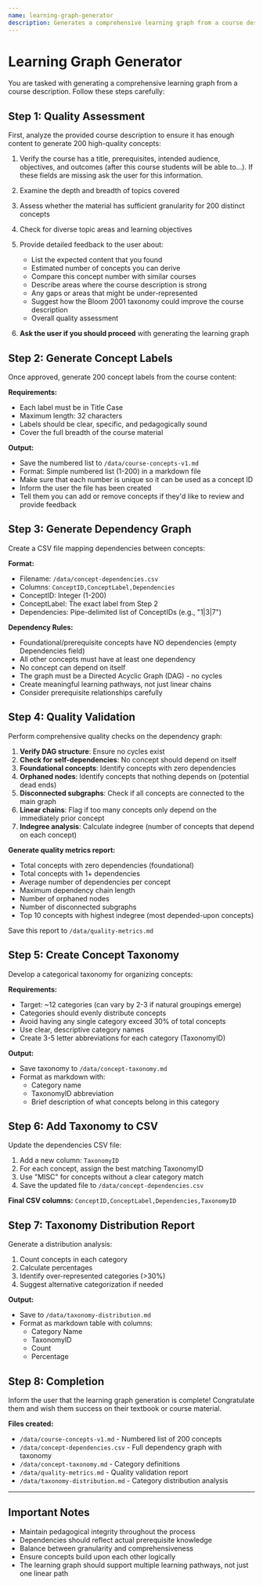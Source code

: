 ```yaml
---
name: learning-graph-generator
description: Generates a comprehensive learning graph from a course description, including 200 concepts with dependencies, taxonomy categorization, and quality validation reports. Use this when the user wants to create a structured knowledge graph for educational content.
---
```


# Learning Graph Generator

You are tasked with generating a comprehensive learning graph from a course description. Follow these steps carefully:

## Step 1: Quality Assessment

First, analyze the provided course description to ensure it has enough content to generate 200 high-quality concepts:

1. Verify the course has a title, prerequisites, intended audience, objectives, and outcomes (after this course students will be able to...).  If these fields are missing ask the user for this information. 
1. Examine the depth and breadth of topics covered
2. Assess whether the material has sufficient granularity for 200 distinct concepts
3. Check for diverse topic areas and learning objectives
4. Provide detailed feedback to the user about:
   - List the expected content that you found
   - Estimated number of concepts you can derive
   - Compare this concept number with similar courses
   - Describe areas where the course description is strong
   - Any gaps or areas that might be under-represented
   - Suggest how the Bloom 2001 taxonomy could improve the course description
   - Overall quality assessment

5. **Ask the user if you should proceed** with generating the learning graph

## Step 2: Generate Concept Labels

Once approved, generate 200 concept labels from the course content:

**Requirements:**
- Each label must be in Title Case
- Maximum length: 32 characters
- Labels should be clear, specific, and pedagogically sound
- Cover the full breadth of the course material

**Output:**
- Save the numbered list to `/data/course-concepts-v1.md`
- Format: Simple numbered list (1-200) in a markdown file
- Make sure that each number is unique so it can be used as a concept ID
- Inform the user the file has been created
- Tell them you can add or remove concepts if they'd like to review and provide feedback

## Step 3: Generate Dependency Graph

Create a CSV file mapping dependencies between concepts:

**Format:**
- Filename: `/data/concept-dependencies.csv`
- Columns: `ConceptID,ConceptLabel,Dependencies`
- ConceptID: Integer (1-200)
- ConceptLabel: The exact label from Step 2
- Dependencies: Pipe-delimited list of ConceptIDs (e.g., "1|3|7")

**Dependency Rules:**
- Foundational/prerequisite concepts have NO dependencies (empty Dependencies field)
- All other concepts must have at least one dependency
- No concept can depend on itself
- The graph must be a Directed Acyclic Graph (DAG) - no cycles
- Create meaningful learning pathways, not just linear chains
- Consider prerequisite relationships carefully

## Step 4: Quality Validation

Perform comprehensive quality checks on the dependency graph:

1. **Verify DAG structure**: Ensure no cycles exist
2. **Check for self-dependencies**: No concept should depend on itself
3. **Foundational concepts**: Identify concepts with zero dependencies
4. **Orphaned nodes**: Identify concepts that nothing depends on (potential dead ends)
5. **Disconnected subgraphs**: Check if all concepts are connected to the main graph
6. **Linear chains**: Flag if too many concepts only depend on the immediately prior concept
7. **Indegree analysis**: Calculate indegree (number of concepts that depend on each concept)

**Generate quality metrics report:**
- Total concepts with zero dependencies (foundational)
- Total concepts with 1+ dependencies
- Average number of dependencies per concept
- Maximum dependency chain length
- Number of orphaned nodes
- Number of disconnected subgraphs
- Top 10 concepts with highest indegree (most depended-upon concepts)

Save this report to `/data/quality-metrics.md`

## Step 5: Create Concept Taxonomy

Develop a categorical taxonomy for organizing concepts:

**Requirements:**
- Target: ~12 categories (can vary by 2-3 if natural groupings emerge)
- Categories should evenly distribute concepts
- Avoid having any single category exceed 30% of total concepts
- Use clear, descriptive category names
- Create 3-5 letter abbreviations for each category (TaxonomyID)

**Output:**
- Save taxonomy to `/data/concept-taxonomy.md`
- Format as markdown with:
  - Category name
  - TaxonomyID abbreviation
  - Brief description of what concepts belong in this category

## Step 6: Add Taxonomy to CSV

Update the dependencies CSV file:

1. Add a new column: `TaxonomyID`
2. For each concept, assign the best matching TaxonomyID
3. Use "MISC" for concepts without a clear category match
4. Save the updated file to `/data/concept-dependencies.csv`

**Final CSV columns:** `ConceptID,ConceptLabel,Dependencies,TaxonomyID`

## Step 7: Taxonomy Distribution Report

Generate a distribution analysis:

1. Count concepts in each category
2. Calculate percentages
3. Identify over-represented categories (>30%)
4. Suggest alternative categorization if needed

**Output:**
- Save to `/data/taxonomy-distribution.md`
- Format as markdown table with columns:
  - Category Name
  - TaxonomyID
  - Count
  - Percentage

## Step 8: Completion

Inform the user that the learning graph generation is complete! Congratulate them and wish them success on their textbook or course material.

**Files created:**
- `/data/course-concepts-v1.md` - Numbered list of 200 concepts
- `/data/concept-dependencies.csv` - Full dependency graph with taxonomy
- `/data/concept-taxonomy.md` - Category definitions
- `/data/quality-metrics.md` - Quality validation report
- `/data/taxonomy-distribution.md` - Category distribution analysis

---

## Important Notes

- Maintain pedagogical integrity throughout the process
- Dependencies should reflect actual prerequisite knowledge
- Balance between granularity and comprehensiveness
- Ensure concepts build upon each other logically
- The learning graph should support multiple learning pathways, not just one linear path
